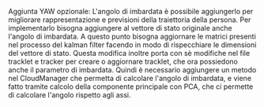 Aggiunta YAW opzionale:
L'angolo di imbardata è possibile aggiungerlo per migliorare rappresentazione e previsioni della traiettoria della persona. Per implementarlo bisogna aggiungere al vettore di stato originale anche l'angolo di imbardata. A questo punto bisogna aggiornare le matrici presenti nel processo del kalman filter facendo in modo di rispecchiare le dimensioni del vettore di stato.
Questa modifica inoltre porta con sè modifiche nel file tracklet e tracker per creare o aggiornare tracklet, che ora possiedono anche il parametro di imbardata.
Quindi è necessario aggiungere un metodo nel CloudManager che permetta di calcolare l'angolo di imbardata, e viene fatto tramite calcolo della componente principale con PCA, che ci permette di calcolare l'angolo rispetto agli assi.
